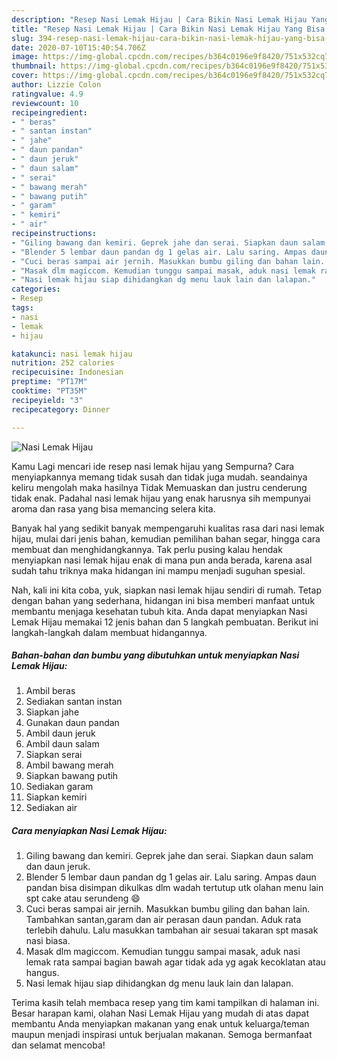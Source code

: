 ```yaml
---
description: "Resep Nasi Lemak Hijau | Cara Bikin Nasi Lemak Hijau Yang Bisa Manjain Lidah"
title: "Resep Nasi Lemak Hijau | Cara Bikin Nasi Lemak Hijau Yang Bisa Manjain Lidah"
slug: 394-resep-nasi-lemak-hijau-cara-bikin-nasi-lemak-hijau-yang-bisa-manjain-lidah
date: 2020-07-10T15:40:54.706Z
image: https://img-global.cpcdn.com/recipes/b364c0196e9f8420/751x532cq70/nasi-lemak-hijau-foto-resep-utama.jpg
thumbnail: https://img-global.cpcdn.com/recipes/b364c0196e9f8420/751x532cq70/nasi-lemak-hijau-foto-resep-utama.jpg
cover: https://img-global.cpcdn.com/recipes/b364c0196e9f8420/751x532cq70/nasi-lemak-hijau-foto-resep-utama.jpg
author: Lizzie Colon
ratingvalue: 4.9
reviewcount: 10
recipeingredient:
- " beras"
- " santan instan"
- " jahe"
- " daun pandan"
- " daun jeruk"
- " daun salam"
- " serai"
- " bawang merah"
- " bawang putih"
- " garam"
- " kemiri"
- " air"
recipeinstructions:
- "Giling bawang dan kemiri. Geprek jahe dan serai. Siapkan daun salam dan daun jeruk."
- "Blender 5 lembar daun pandan dg 1 gelas air. Lalu saring. Ampas daun pandan bisa disimpan dikulkas dlm wadah tertutup utk olahan menu lain spt cake atau serundeng 😄"
- "Cuci beras sampai air jernih. Masukkan bumbu giling dan bahan lain. Tambahkan santan,garam dan air perasan daun pandan. Aduk rata terlebih dahulu. Lalu masukkan tambahan air sesuai takaran spt masak nasi biasa."
- "Masak dlm magiccom. Kemudian tunggu sampai masak, aduk nasi lemak rata sampai bagian bawah agar tidak ada yg agak kecoklatan atau hangus."
- "Nasi lemak hijau siap dihidangkan dg menu lauk lain dan lalapan."
categories:
- Resep
tags:
- nasi
- lemak
- hijau

katakunci: nasi lemak hijau 
nutrition: 252 calories
recipecuisine: Indonesian
preptime: "PT17M"
cooktime: "PT35M"
recipeyield: "3"
recipecategory: Dinner

---
```



![Nasi Lemak Hijau](https://img-global.cpcdn.com/recipes/b364c0196e9f8420/751x532cq70/nasi-lemak-hijau-foto-resep-utama.jpg)

Kamu Lagi mencari ide resep nasi lemak hijau yang Sempurna? Cara menyiapkannya memang tidak susah dan tidak juga mudah. seandainya keliru mengolah maka hasilnya Tidak Memuaskan dan justru cenderung tidak enak. Padahal nasi lemak hijau yang enak harusnya sih mempunyai aroma dan rasa yang bisa memancing selera kita.

Banyak hal yang sedikit banyak mempengaruhi kualitas rasa dari nasi lemak hijau, mulai dari jenis bahan, kemudian pemilihan bahan segar, hingga cara membuat dan menghidangkannya. Tak perlu pusing kalau hendak menyiapkan nasi lemak hijau enak di mana pun anda berada, karena asal sudah tahu triknya maka hidangan ini mampu menjadi suguhan spesial.




Nah, kali ini kita coba, yuk, siapkan nasi lemak hijau sendiri di rumah. Tetap dengan bahan yang sederhana, hidangan ini bisa memberi manfaat untuk membantu menjaga kesehatan tubuh kita. Anda dapat menyiapkan Nasi Lemak Hijau memakai 12 jenis bahan dan 5 langkah pembuatan. Berikut ini langkah-langkah dalam membuat hidangannya.

<!--inarticleads1-->

##### Bahan-bahan dan bumbu yang dibutuhkan untuk menyiapkan Nasi Lemak Hijau:

1. Ambil  beras
1. Sediakan  santan instan
1. Siapkan  jahe
1. Gunakan  daun pandan
1. Ambil  daun jeruk
1. Ambil  daun salam
1. Siapkan  serai
1. Ambil  bawang merah
1. Siapkan  bawang putih
1. Sediakan  garam
1. Siapkan  kemiri
1. Sediakan  air




<!--inarticleads2-->

##### Cara menyiapkan Nasi Lemak Hijau:

1. Giling bawang dan kemiri. Geprek jahe dan serai. Siapkan daun salam dan daun jeruk.
1. Blender 5 lembar daun pandan dg 1 gelas air. Lalu saring. Ampas daun pandan bisa disimpan dikulkas dlm wadah tertutup utk olahan menu lain spt cake atau serundeng 😄
1. Cuci beras sampai air jernih. Masukkan bumbu giling dan bahan lain. Tambahkan santan,garam dan air perasan daun pandan. Aduk rata terlebih dahulu. Lalu masukkan tambahan air sesuai takaran spt masak nasi biasa.
1. Masak dlm magiccom. Kemudian tunggu sampai masak, aduk nasi lemak rata sampai bagian bawah agar tidak ada yg agak kecoklatan atau hangus.
1. Nasi lemak hijau siap dihidangkan dg menu lauk lain dan lalapan.




Terima kasih telah membaca resep yang tim kami tampilkan di halaman ini. Besar harapan kami, olahan Nasi Lemak Hijau yang mudah di atas dapat membantu Anda menyiapkan makanan yang enak untuk keluarga/teman maupun menjadi inspirasi untuk berjualan makanan. Semoga bermanfaat dan selamat mencoba!

